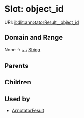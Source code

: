 
# Slot: object_id




URI: [ibdlit:annotatorResult__object_id](http://w3id.org/ontogpt/ibd_literature/annotatorResult__object_id)


## Domain and Range

None &#8594;  <sub>0..1</sub> [String](types/String.md)

## Parents


## Children


## Used by

 * [AnnotatorResult](AnnotatorResult.md)
